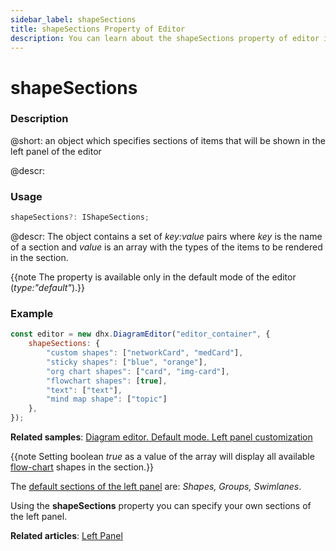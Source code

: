 ```yaml
---
sidebar_label: shapeSections
title: shapeSections Property of Editor
description: You can learn about the shapeSections property of editor in the documentation of the DHTMLX JavaScript Diagram library. Browse developer guides and API reference, try out code examples and live demos, and download a free 30-day evaluation version of DHTMLX Diagram.
---
```


# shapeSections

### Description

@short: an object which specifies sections of items that will be shown in the left panel of the editor

@descr:

### Usage

~~~js
shapeSections?: IShapeSections;
~~~

@descr:
The object contains a set of *key:value* pairs where *key* is the name of a section and *value* is an array with the types of the items to be rendered in the section.

{{note The property is available only in the default mode of the editor (*type:"default"*).}}

### Example

~~~js
const editor = new dhx.DiagramEditor("editor_container", {
    shapeSections: {
        "custom shapes": ["networkCard", "medCard"],
        "sticky shapes": ["blue", "orange"],
        "org chart shapes": ["card", "img-card"],
        "flowchart shapes": [true],
        "text": ["text"],
        "mind map shape": ["topic"]
    },
});
~~~

**Related samples**: [Diagram editor. Default mode. Left panel customization](https://snippet.dhtmlx.com/2z0a18oz)

{{note Setting boolean *true* as a value of the array will display all available [flow-chart](../../../shapes/default_shapes/#shapes-overview) shapes in the section.}}

The [default sections of the left panel](../../../guides/diagram_editor/left_panel/#default-sections) are: *Shapes, Groups, Swimlanes*.

Using the **shapeSections** property you can specify your own sections of the left panel.

**Related articles**:  [Left Panel](../../../guides/diagram_editor/left_panel/)
